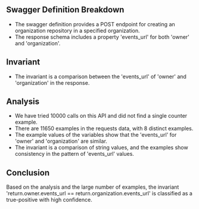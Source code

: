 ## Swagger Definition Breakdown
- The swagger definition provides a POST endpoint for creating an organization repository in a specified organization.
- The response schema includes a property 'events_url' for both 'owner' and 'organization'.

## Invariant
- The invariant is a comparison between the 'events_url' of 'owner' and 'organization' in the response.

## Analysis
- We have tried 10000 calls on this API and did not find a single counter example.
- There are 11650 examples in the requests data, with 8 distinct examples.
- The example values of the variables show that the 'events_url' for 'owner' and 'organization' are similar.
- The invariant is a comparison of string values, and the examples show consistency in the pattern of 'events_url' values.

## Conclusion
Based on the analysis and the large number of examples, the invariant 'return.owner.events_url == return.organization.events_url' is classified as a true-positive with high confidence.
